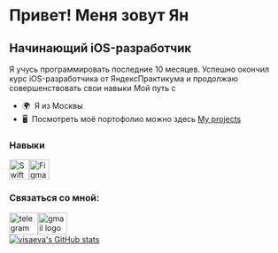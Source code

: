 Привет! Меня зовут Ян
====================================================================================================================================

Начинающий iOS-разработчик
-------------------------

Я учусь программировать последние 10 месяцев. Успешно окончил курс iOS-разработчика от ЯндексПрактикума и продолжаю совершенствовать свои навыки
Мой путь с 

*   🌍  Я из Москвы
*   🖥️  Посмотреть моё портофолио можно здесь [My projects](http://github.com/YanikMax?tab=repositories)
  
### Навыки

<p align="left">
<a href="https://developer.apple.com/swift/" target="_blank" rel="noreferrer"><img src="https://raw.githubusercontent.com/danielcranney/readme-generator/main/public/icons/skills/swift-colored.svg" width="36" height="36" alt="Swift" /></a><a href="https://www.figma.com/" target="_blank" rel="noreferrer"><img src="https://raw.githubusercontent.com/danielcranney/readme-generator/main/public/icons/skills/figma-colored.svg" width="36" height="36" alt="Figma" /></a>
</p>

### Связаться со мной:
<div align="left"><a href="https://t.me/yanikmax" target="_blank"><img src="https://raw.githubusercontent.com/maurodesouza/profile-readme-generator/master/src/assets/icons/social/telegram/default.svg" width="52" height="40" alt="telegram logo"  /></a><a href="https://mail.google.com/mail/?view=cm&fs=1&tf=1&to=janmaximov@gmail.com" target="_blank"><img src="https://raw.githubusercontent.com/maurodesouza/profile-readme-generator/master/src/assets/icons/social/gmail/default.svg" width="52" height="40" alt="gmail logo"  /><a></div>
<div align="left">
<a href="http://www.github.com/YanikMax"><img src="https://github-readme-stats.vercel.app/api?username=visaeva&show_icons=true&hide=&count_private=true&title_color=14b8a6&text_color=10b981&icon_color=14b8a6&bg_color=ffffff&hide_border=true&show_icons=true" alt="visaeva's GitHub stats" /></a>
